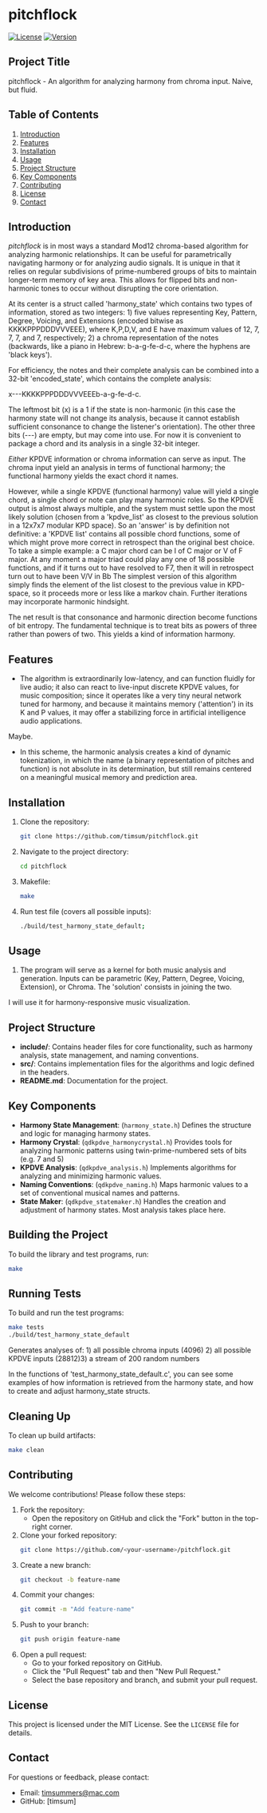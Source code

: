 # pitchflock

[![License](https://img.shields.io/badge/license-MIT-blue.svg)](../LICENSE)
[![Version](https://img.shields.io/badge/version-1.0.0-blue.svg)](#)

## Project Title
pitchflock - An algorithm for analyzing harmony from chroma input. Naive, but fluid.

## Table of Contents
1. [Introduction](#introduction)
2. [Features](#features)
3. [Installation](#installation)
4. [Usage](#usage)
5. [Project Structure](#project-structure)
6. [Key Components](#key-components)
7. [Contributing](#contributing)
8. [License](#license)
9. [Contact](#contact)

## Introduction
*pitchflock* is in most ways a standard Mod12 chroma-based algorithm for analyzing harmonic relationships. It can be useful for parametrically navigating harmony or for analyzing audio signals. It is unique in that it relies on regular subdivisions of prime-numbered groups of bits to maintain longer-term memory of key area. This allows for flipped bits and non-harmonic tones to occur without disrupting the core orientation.

At its center is a struct called 'harmony_state' which contains two types of information, stored as two integers: 1) five values representing Key, Pattern, Degree, Voicing, and Extensions (encoded bitwise as KKKKPPPDDDVVVEEE), where K,P,D,V, and E have maximum values of 12, 7, 7, 7, and 7, respectively; 2)  a chroma representation of the notes (backwards, like a piano in Hebrew: b-a-g-fe-d-c, where the hyphens are 'black keys').

For efficiency, the notes and their complete analysis can be combined into a 32-bit 'encoded_state', which contains the complete analysis:

x---KKKKPPPDDDVVVEEEb-a-g-fe-d-c.  

The leftmost bit (x) is a 1 if the state is non-harmonic (in this case the harmony state will not change its analysis, because it cannot establish sufficient consonance to change the listener's orientation). The other three bits (---) are empty, but may come into use. For now it is convenient to package a chord and its analysis in a single 32-bit integer.

*Either* KPDVE information or chroma information can serve as input. The chroma input yield an analysis in terms of functional harmony; the functional harmony yields the exact chord it names.

However, while a single KPDVE (functional harmony) value will yield a single chord, a single chord or note can play many harmonic roles. So the KPDVE output is almost always multiple, and the system must settle upon the most likely solution (chosen from a 'kpdve_list' as closest to the previous solution in a 12x7x7 modular KPD space).  So an 'answer' is by definition not definitive: a 'KPDVE list' contains all possible chord functions, some of which might prove more correct in retrospect than the original best choice. To take a simple example: a C major chord can be I of C major or V of F major. At any moment a major triad could play any one of 18 possible functions, and if it turns out to have resolved to F7, then it will in retrospect turn out to have been V/V in Bb The simplest version of this algorithm simply finds the element of the list closest to the previous value in KPD-space, so it proceeds more or less like a markov chain. Further iterations may incorporate harmonic hindsight.

The net result is that consonance and harmonic direction become functions of bit entropy. The fundamental technique is to treat bits as powers of three rather than powers of two. This yields a kind of information harmony.

## Features
- The algorithm is extraordinarily low-latency, and can function fluidly for live audio; it also can react to live-input discrete KPDVE values, for music composition; since it operates like a very tiny neural network tuned for harmony, and because it maintains memory ('attention') in its K and P values, it may offer a stabilizing force in artificial intelligence audio applications. 

Maybe. 

- In this scheme, the harmonic analysis creates a kind of dynamic tokenization, in which the name (a binary representation of pitches and function) is not absolute in its determination, but still remains centered on a meaningful musical memory and prediction area.

## Installation
1. Clone the repository:
   ```bash
   git clone https://github.com/timsum/pitchflock.git
   ```
2. Navigate to the project directory:
   ```bash
   cd pitchflock
   ```
3. Makefile:
   ```bash
   make
   ```
4. Run test file (covers all possible inputs):
   ```bash
   ./build/test_harmony_state_default;
   ```
## Usage
1. The program will serve as a kernel for both music analysis and generation. Inputs can be parametric (Key, Pattern, Degree, Voicing, Extension), or Chroma.  The 'solution' consists in joining the two.

I will use it for harmony-responsive music visualization.

## Project Structure
- **include/**: Contains header files for core functionality, such as harmony analysis, state management, and naming conventions.
- **src/**: Contains implementation files for the algorithms and logic defined in the headers.
- **README.md**: Documentation for the project.

## Key Components
- **Harmony State Management**: (`harmony_state.h`) Defines the structure and logic for managing harmony states.
- **Harmony Crystal**: (`qdkpdve_harmonycrystal.h`) Provides tools for analyzing harmonic patterns using twin-prime-numbered sets of bits (e.g. 7 and 5)
- **KPDVE Analysis**: (`qdkpdve_analysis.h`) Implements algorithms for analyzing and minimizing harmonic values.
- **Naming Conventions**: (`qdkpdve_naming.h`) Maps harmonic values to a set of conventional musical names and patterns.
- **State Maker**: (`qdkpdve_statemaker.h`) Handles the creation and adjustment of harmony states. Most analysis takes place here.

## Building the Project
To build the library and test programs, run:
```bash
make
```

## Running Tests
To build and run the test programs:
```bash
make tests
./build/test_harmony_state_default
```
Generates analyses of: 1) all possible chroma inputs (4096) 2) all possible KPDVE inputs (28812)3) a stream of 200 random numbers

In the functions of 'test_harmony_state_default.c', you can see some examples of how information is retrieved from the harmony state, and how to create and adjust harmony_state structs.

## Cleaning Up
To clean up build artifacts:
```bash
make clean
```

## Contributing
We welcome contributions! Please follow these steps:
1. Fork the repository:
   - Open the repository on GitHub and click the "Fork" button in the top-right corner.
2. Clone your forked repository:
   ```bash
   git clone https://github.com/<your-username>/pitchflock.git
   ```
3. Create a new branch:
   ```bash
   git checkout -b feature-name
   ```
4. Commit your changes:
   ```bash
   git commit -m "Add feature-name"
   ```
5. Push to your branch:
   ```bash
   git push origin feature-name
   ```
6. Open a pull request:
   - Go to your forked repository on GitHub.
   - Click the "Pull Request" tab and then "New Pull Request."
   - Select the base repository and branch, and submit your pull request.

## License
This project is licensed under the MIT License. See the `LICENSE` file for details.

## Contact
For questions or feedback, please contact:
- Email: timsummers@mac.com
- GitHub: [timsum]